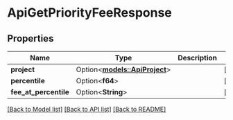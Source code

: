 # ApiGetPriorityFeeResponse

## Properties

Name | Type | Description | Notes
------------ | ------------- | ------------- | -------------
**project** | Option<[**models::ApiProject**](apiProject.md)> |  | [optional]
**percentile** | Option<**f64**> |  | [optional]
**fee_at_percentile** | Option<**String**> |  | [optional]

[[Back to Model list]](../README.md#documentation-for-models) [[Back to API list]](../README.md#documentation-for-api-endpoints) [[Back to README]](../README.md)


